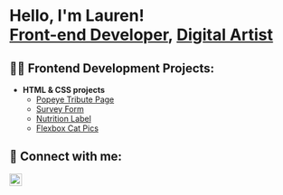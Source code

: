 <h1>Hello, I'm Lauren! <br/><a href="https://github.com/Lauren-Barrette">Front-end Developer</a>, <a href="https://laurenbarrette.my.canva.site/">Digital Artist</a> </h1>

<h2>👨‍💻 Frontend Development Projects:</h2>

- <b>HTML & CSS projects</b>
  - [Popeye Tribute Page](https://github.com/Lauren-Barrette/PopeyeTrubitePage)
  - [Survey Form](https://github.com/Lauren-Barrette/Survey-Form)
  - [Nutrition Label](https://github.com/Lauren-Barrette/Nutrition-Label)
  - [Flexbox Cat Pics](https://github.com/Lauren-Barrette/Flexbox-Cat-Images)

<h2> 🤳 Connect with me:</h2>

[<img align="left" alt="JoshMadakor | LinkedIn" width="22px" src="https://cdn.jsdelivr.net/npm/simple-icons@v3/icons/linkedin.svg" />][linkedin]


[linkedin]: https://www.linkedin.com/in/lauren-barrette-009316271/

<!--
**joshmadakor1/joshmadakor1** is a ✨ _special_ ✨ repository because its `README.md` (this file) appears on your GitHub profile.

Here are some ideas to get you started:

- 🔭 I’m currently working on ...
- 🌱 I’m currently learning ...
- 👯 I’m looking to collaborate on ...
- 🤔 I’m looking for help with ...
- 💬 Ask me about ...
- 📫 How to reach me: ...
- 😄 Pronouns: ...
- ⚡ Fun fact: ...
-->
